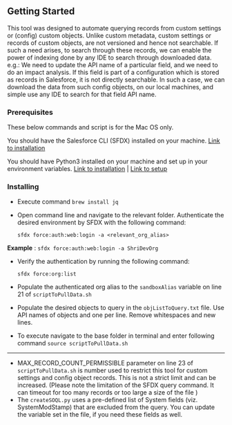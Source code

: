 ## Getting Started

This tool was designed to automate querying records from custom settings or (config) custom objects. Unlike custom metadata, custom settings or records of custom objects, are not versioned and hence not searchable. If such a need arises, to search through these records, we can enable the power of indexing done by any IDE to search through downloaded data.
e.g.: We need to update the API name of a particular field, and we need to do an impact analysis. If this field is part of a configuration which is stored as records in Salesforce, it is not directly searchable. In such a case, we can download the data from such config objects, on our local machines, and simple use any IDE to search for that field API name.

### Prerequisites
These below commands and script is for the Mac OS only.

You should have the Salesforce CLI (SFDX) installed on your machine. [Link to installation](https://developer.salesforce.com/docs/atlas.en-us.sfdx_setup.meta/sfdx_setup/sfdx_setup_install_cli.htm#sfdx_setup_install_cli)

You should have Python3 installed on your machine and set up in your environment variables. [Link to installation](https://www.python.org/downloads) | [Link to setup](https://docs.python-guide.org/starting/install3/osx/)


### Installing
* Execute command `brew install jq`

* Open command line and navigate to the relevant folder.
  Authenticate the desired environment by SFDX with the following command:
  ```
  sfdx force:auth:web:login -a <relevant_org_alias>
  ```

**Example** : `sfdx force:auth:web:login -a ShriDevOrg`

* Verify the authentication by running the following command:
  ```
  sfdx force:org:list
  ```

* Populate the authenticated org alias to the `sandboxAlias` variable on line 21 of `scriptToPullData.sh` 

* Populate the desired objects to query in the `objListToQuery.txt` file. Use API names of objects and one per line. Remove whitespaces and new lines.

* To execute navigate to the base folder in terminal and enter following command
`source scriptToPullData.sh`

---

* MAX_RECORD_COUNT_PERMISSIBLE parameter on line 23 of `scriptToPullData.sh` is number used to restrict this tool for custom settings and config object records. This is not a strict limit and can be increased. (Please note the limitation of the SFDX query command. It can timeout for too many records or too large a size of the file )
* The `createSOQL.py` uses a pre-defined list of System fields (viz. SystemModStamp) that are excluded from the query. You can update the variable set in the file, if you need these fields as well.



